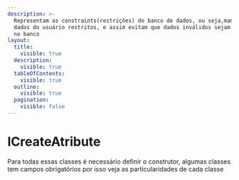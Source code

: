 ```yaml
---
description: >-
  Representam as constraints(restrições) do banco de dados, ou seja,mantém os
  dados do usuário restritos, e assim evitam que dados inválidos sejam inseridos
  no banco
layout:
  title:
    visible: true
  description:
    visible: true
  tableOfContents:
    visible: true
  outline:
    visible: true
  pagination:
    visible: false
---
```


# ICreateAtribute

Para todas essas classes é necessário definir o construtor, algumas classes tem campos obrigatórios por isso veja as particularidades de cada classe
